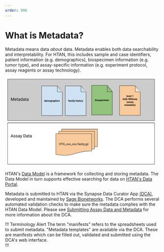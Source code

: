 ```yaml
---
order: 996
---
```


# What is Metadata?

Metadata means data *about* data.  Metadata enables both data searchability and interpretability. For HTAN, this includes sample and case identifiers, patient information (e.g. demographics), biospecimen information (e.g. tumor type), and assay-specific information (e.g. experiment protocol, assay reagents or assay technology). 

![Example HTAN Metadata vs Assay Data](../img/metadata.svg)

HTAN's [Data Model](../data_model/overview.md) is a framework for collecting and storing metadata.  The Data Model in turn supports effective searching for data on [HTAN's Data Portal](https://humantumoratlas.org/explore).

Metadata is submitted to HTAN via the Synapse Data Curator App [(DCA)](https://dca.app.sagebionetworks.org/), developed and maintained by [Sage Bionetworks](https://sagebionetworks.org/).  The DCA performs several automated validation checks to make sure the metadata complies with the HTAN Data Model.  Please see [Submitting Assay Data and Metadata](../data_submission/clin_biospec_assay.md) for more information about the DCA.

!!! Terminology Alert
The term "manifests" refers to the spreadsheets used to submit metadata.  "Metadata templates" are available via the DCA.  These are manifests which can be filled out, validated and submitted using the DCA's web interface.  
!!!